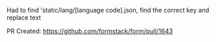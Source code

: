 Had to find 'static/lang/[language code].json, find the correct key and replace text

PR Created:
https://github.com/formstack/form/pull/1643
